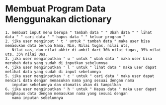 <h1>Membuat Program Data Menggunakan dictionary</h1>

    1. membuat input menu berupa " Tambah data " " Ubah data " " lihat data " " cari data " " hapus data " " keluar program " 
    2. jika user menginput ' t ' untuk " tambah data " maka user bisa memasukan data berupa Nama, Nim, Nilai tugas, nilai uts,
       Nilai uas, dan nilai akhir di ambil dari 30% nilai tugas, 35% nilai uts, 35% nilai Uas.
    3. jika user menginputkan ' u ' untuk " ubah data " maka user bisa merubah data yang sudah di inputkan sebelumnya
    4. jika user menginputkan ' l ' untuk " lihat data " maka user dapat melihat data yang sudah di input sebelumnya
    5. jika user menginputkan ' c ' untuk " cari data " maka user dapat mencari data dengan memasukan nama yang sesuai dengan nama 
       inputan sebelumnya dan otomatis akan di tampilkan
    6. jika user menginputkan ' h ' untuk " Hapus data " maka user dapat menghapus data dengan memasukan nama yang sesuai dengan
       nama inputan sebelumnya
    
